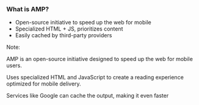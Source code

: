 ### What is AMP?

* Open-source initiative to speed up the web for mobile <!-- .element: class="fragment" -->
* Specialized HTML + JS, prioritizes content <!-- .element: class="fragment" -->
* Easily cached by third-party providers <!-- .element: class="fragment" -->


Note:

AMP is an open-source initiative designed to speed up the web for mobile users.

Uses specialized HTML and JavaScript to create a reading experience optimized for mobile delivery.

Services like Google can cache the output, making it even faster
